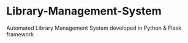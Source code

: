 # Library-Management-System
Automated Library Management System developed in Python &amp; Flask framework

